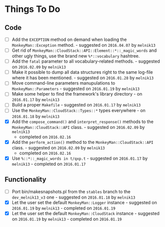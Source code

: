 Things To Do
============

Code
----

 - [ ] Add the `EXCEPTION` method on demand when loading the
       `MonkeyMan::Exception` method.
        - suggested on `2016.04.07` by `melnik13`
 - [ ] Get rid of `MonkeyMan::CloudStack::API::Element::*::_magic_words` and
       other ugly things, use the brand new `%*::vocabulary` hashtree.
 - [ ] Add the `fatal` parameter to all vocabulary-related methods.
        - suggested on `2016.02.09` by `melnik13`
 - [ ] Make it possible to dump all data structures right to the same log-file
       where it has been mentioned.
        - suggested on `2016.01.28` by `melnik13`
 - [ ] Move command-line parameters manupulations to `MonkeyMan::Parameters`
        - suggested on `2016.01.19` by `melnik13`
 - [ ] Make some helper to find the framework's library directory
        - on `2016.01.17` by `melnik13`
 - [ ] Build a proper `Makefile`
        - suggested on `2016.01.17` by `melnik13`
 - [ ] Use the `MonkeyMan::CloudStack::Types::*` types everywhere
        - on `2016.01.18` by `melnik13`
 - [x] Add the `compose_command()` and `interpret_response()` methods to the
       `MonkeyMan::CloudStack::API` class.
        - suggested on `2016.02.09` by `melnik13`
	- completed on `2016.02.16`
 - [x] Add the `perform_action()` method to the `MonkeyMan::CloudStack::API`
       class.
        - suggested on `2016.02.09` by `melnik13`
	- completed on `2016.02.16`
 - [x] Use `%::*::_magic_words in t/qxp.t`
        - suggested on `2016.01.17` by `melnik13`
        - completed on `2016.01.17`

Functionality
-------------

 - [ ] Port bin/makesnapshots.pl from the `stables` branch to
       the `dev_melnik13_v3` one
        - suggested on `2016.01.18` by `melnik13`
 - [x] Let the user set the default `MonkeyMan::Logger` instance
        - suggested on `2016.01.19` by `melnik13`
        - completed on `2016.01.19`
 - [x] Let the user set the default `MonkeyMan::CloudStack` instance
        - suggested on `2016.01.19` by `melnik13`
        - completed on `2016.01.19`
